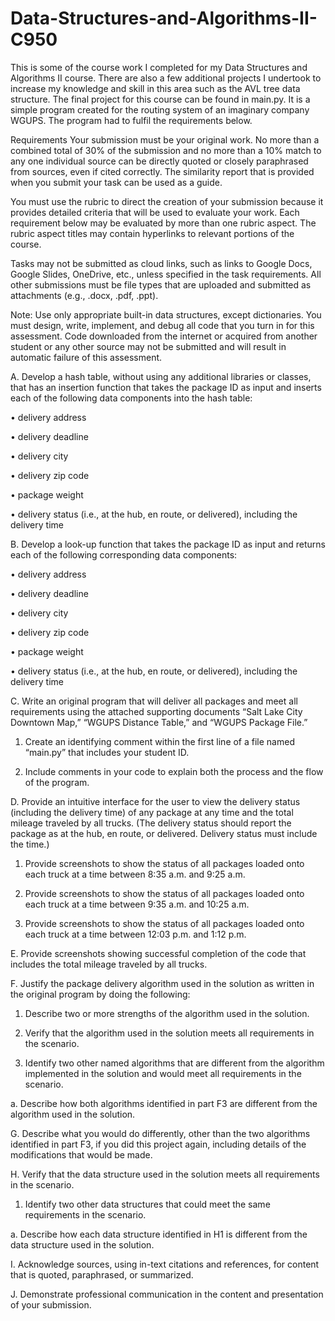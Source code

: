 # Data-Structures-and-Algorithms-II-C950

This is some of the course work I completed for my Data Structures and Algorithms II course. There are also a few additional projects I undertook to increase my knowledge and skill in this area such as the AVL tree data structure. The final project for this course can be found in main.py. It is a simple program created for the routing system of an imaginary company WGUPS. The program had to fulfil the requirements below. 

Requirements
Your submission must be your original work. No more than a combined total of 30% of the submission and no more than a 10% match to any one individual source can be directly quoted or closely paraphrased from sources, even if cited correctly. The similarity report that is provided when you submit your task can be used as a guide.



You must use the rubric to direct the creation of your submission because it provides detailed criteria that will be used to evaluate your work. Each requirement below may be evaluated by more than one rubric aspect. The rubric aspect titles may contain hyperlinks to relevant portions of the course.



Tasks may not be submitted as cloud links, such as links to Google Docs, Google Slides, OneDrive, etc., unless specified in the task requirements. All other submissions must be file types that are uploaded and submitted as attachments (e.g., .docx, .pdf, .ppt).



Note: Use only appropriate built-in data structures, except dictionaries. You must design, write, implement, and debug all code that you turn in for this assessment. Code downloaded from the internet or acquired from another student or any other source may not be submitted and will result in automatic failure of this assessment.



A.  Develop a hash table, without using any additional libraries or classes, that has an insertion function that takes the package ID as input and inserts each of the following data components into the hash table:

•   delivery address

•   delivery deadline

•   delivery city

•   delivery zip code

•   package weight

•   delivery status (i.e., at the hub, en route, or delivered), including the delivery time


B.  Develop a look-up function that takes the package ID as input and returns each of the following corresponding data components:

•   delivery address

•   delivery deadline

•   delivery city

•   delivery zip code

•   package weight

•   delivery status (i.e., at the hub, en route, or delivered), including the delivery time


C.  Write an original program that will deliver all packages and meet all requirements using the attached supporting documents “Salt Lake City Downtown Map,” “WGUPS Distance Table,” and “WGUPS Package File.”

1.  Create an identifying comment within the first line of a file named “main.py” that includes your student ID.

2.  Include comments in your code to explain both the process and the flow of the program.


D.  Provide an intuitive interface for the user to view the delivery status (including the delivery time) of any package at any time and the total mileage traveled by all trucks. (The delivery status should report the package as at the hub, en route, or delivered. Delivery status must include the time.)

1.  Provide screenshots to show the status of all packages loaded onto each truck at a time between 8:35 a.m. and 9:25 a.m.

2.  Provide screenshots to show the status of all packages loaded onto each truck at a time between 9:35 a.m. and 10:25 a.m.

3.  Provide screenshots to show the status of all packages loaded onto each truck at a time between 12:03 p.m. and 1:12 p.m.


E.  Provide screenshots showing successful completion of the code that includes the total mileage traveled by all trucks.


F.  Justify the package delivery algorithm used in the solution as written in the original program by doing the following:

1.  Describe two or more strengths of the algorithm used in the solution.

2.  Verify that the algorithm used in the solution meets all requirements in the scenario.

3.  Identify two other named algorithms that are different from the algorithm implemented in the solution and would meet all requirements in the scenario.

a.  Describe how both algorithms identified in part F3 are different from the algorithm used in the solution.


G.  Describe what you would do differently, other than the two algorithms identified in part F3, if you did this project again, including details of the modifications that would be made.


H.  Verify that the data structure used in the solution meets all requirements in the scenario.

1.  Identify two other data structures that could meet the same requirements in the scenario.

a.  Describe how each data structure identified in H1 is different from the data structure used in the solution.


I.  Acknowledge sources, using in-text citations and references, for content that is quoted, paraphrased, or summarized.


J.  Demonstrate professional communication in the content and presentation of your submission.
